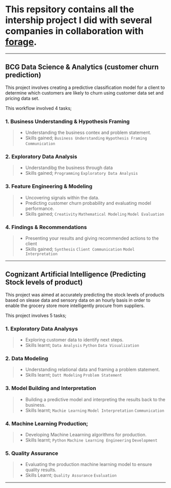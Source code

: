 # This repsitory contains all the intership project I did with several companies in collaboration with [forage](https://www.theforage.com).

---

## BCG Data Science  & Analytics (customer churn prediction)

This project involves creating a predictive classification model for a client to determine which customers are likely to churn using customer data set and pricing data set.

This workflow involved 4 tasks;

### 1. Business Understanding & Hypothesis Framing
> - Understanding the business contex and problem statement.
> - Skills gained; `Business Understanding` `Hypothesis Framing` `Communication`

### 2. Exploratory Data Analysis
> - Understandibg the business through data
> - Skills gained; `Programming` `Exploratory Data Analysis`

### 3. Feature Engineering & Modeling
> - Uncovering signals within the data. 
> - Predicting customer churn probability and evaluating model performance.
> - Skills gained; `Creativity` `Mathematical Modeling` `Model Evaluation`

### 4. Findings & Recommendations
> - Presenting your results and giving recommended actions to the client
> - Skills gained; `Synthesis` `Client Communication` `Model Interpretation`

---
## Cognizant Artificial Intelligence (Predicting Stock levels of product)

This project was aimed at accurately predicting the stock levels of products based on slease data and sensory data on an hourly basis in order to enable the grocery store more intelligently procure from suppliers.

This project involves 5 tasks;

### 1. Exploratory Data Analysys
> - Exploring customer data to identify next steps.
> - Skills learnt; `Data Analysis` `Python` `Data Visualization`

### 2. Data Modeling
> - Understanding relational data and framing a problem statement.
> - Skills learnt; `Datt Modeling` `Problem Statement`

### 3. Model Building and Interpretation
> - Building a predictive model and interpreting the results back to the business.
> - Skills learnt; `Machie Learning` `Model Interpretation` `Communication`

### 4. Machine Learning Production;
> - Developing Machine Leaarning algorithms for production.
> - Skills learnt; `Python` `Machine Learning Engineering` `Development`

### 5. Quality Assurance
> - Evaluating the production machine learning model to ensure quality results.
> - Skills Learnt; `Quality Assurance` `Evaluation`

---


